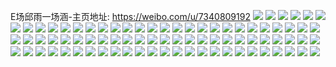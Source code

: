 E场邱雨一场涵-主页地址: https://weibo.com/u/7340809192 
![](https://wx4.sinaimg.cn/mw2000/0080NhOgly1h9isfav0gyj31o0280e81.jpg) 
![](https://wx4.sinaimg.cn/mw2000/0080NhOgly1h9isfbt6i9j31o0280kjl.jpg) 
![](https://wx4.sinaimg.cn/mw2000/0080NhOgly1h9isgoew94j31o0280hdt.jpg) 
![](https://wx4.sinaimg.cn/mw2000/0080NhOgly1h9isf8aufsj31o0280hdt.jpg) 
![](https://wx4.sinaimg.cn/mw2000/0080NhOgly1h9isfis6x6j32c0340e81.jpg) 
![](https://wx4.sinaimg.cn/mw2000/0080NhOgly1h9it351myfj32c03401kx.jpg) 
![](https://wx4.sinaimg.cn/mw2000/0080NhOgly1h9f9ujcazsj31o0280hdt.jpg) 
![](https://wx4.sinaimg.cn/mw2000/0080NhOgly1h9f9uk96u3j31o0280e81.jpg) 
![](https://wx4.sinaimg.cn/mw2000/0080NhOgly1h93mmcqbkvj30u00u0tmb.jpg) 
![](https://wx4.sinaimg.cn/mw2000/0080NhOgly1h9f9ul9l4kj31o0280e81.jpg) 
![](https://wx4.sinaimg.cn/mw2000/0080NhOgly1h9f9um9qh1j31o0280e81.jpg) 
![](https://wx4.sinaimg.cn/mw2000/0080NhOgly1h9193jezuvj32c02c0e82.jpg) 
![](https://wx4.sinaimg.cn/mw2000/0080NhOgly1h96qj2pzprj329h29hkjm.jpg) 
![](https://wx4.sinaimg.cn/mw2000/0080NhOgly1h9f7er0ujgj30tu0tuh35.jpg) 
![](https://wx4.sinaimg.cn/mw2000/0080NhOgly1h9f6aq0czkj32c02c0npf.jpg) 
![](https://wx4.sinaimg.cn/mw2000/0080NhOgly1h9fbecf390j32c02c0x6r.jpg) 
![](https://wx4.sinaimg.cn/mw2000/0080NhOgly1h9f7fh4wpfj30u0140tod.jpg) 
![](https://wx4.sinaimg.cn/mw2000/0080NhOgly1h9fbfqbmjoj32c0340e81.jpg) 
![](https://wx4.sinaimg.cn/mw2000/0080NhOgly1h96va8g8cqj31kw2dc4qp.jpg) 
![](https://wx4.sinaimg.cn/mw2000/0080NhOgly1h8s8rh9q5bj32c03404qp.jpg) 
![](https://wx4.sinaimg.cn/mw2000/0080NhOgly1h8s8rgj2f0j32c0340qv5.jpg) 
![](https://wx4.sinaimg.cn/mw2000/0080NhOgly1h8s8rjlkhcj32c0340qv5.jpg) 
![](https://wx4.sinaimg.cn/mw2000/0080NhOgly1h8su3i5ytkj32c0340x6p.jpg) 
![](https://wx4.sinaimg.cn/mw2000/0080NhOgly1h8okllgveyj32c0340qv6.jpg) 
![](https://wx4.sinaimg.cn/mw2000/0080NhOgly1h8okqq6br9j32c035fnpe.jpg) 
![](https://wx4.sinaimg.cn/mw2000/0080NhOgly1h8okm0fsf2j31ba0zgjzg.jpg) 
![](https://wx4.sinaimg.cn/mw2000/0080NhOgly1h8oko3keh0j32c0340u0x.jpg) 
![](https://wx4.sinaimg.cn/mw2000/0080NhOgly1h8oko2uq1tj31hc0u0tnn.jpg) 
![](https://wx4.sinaimg.cn/mw2000/0080NhOgly1h8oklqc8uxj30u014049l.jpg) 
![](https://wx4.sinaimg.cn/mw2000/0080NhOgly1h8ixpvjpi3j32c0340npg.jpg) 
![](https://wx4.sinaimg.cn/mw2000/0080NhOgly1h8ixpxcijlj32c03407wi.jpg) 
![](https://wx4.sinaimg.cn/mw2000/0080NhOgly1h8ixprnkkaj32c03404qt.jpg) 
![](https://wx4.sinaimg.cn/mw2000/0080NhOgly1h8ixpz0ajwj32c0340kff.jpg) 
![](https://wx4.sinaimg.cn/mw2000/0080NhOgly1h8ixq0od6fj32c03404qq.jpg) 
![](https://wx4.sinaimg.cn/mw2000/0080NhOgly1h8ixpy7wzcj32c0340nk7.jpg) 
![](https://wx4.sinaimg.cn/mw2000/0080NhOgly1h8ixq1v6z1j32c034v1ky.jpg) 
![](https://wx4.sinaimg.cn/mw2000/0080NhOgly1h8ixq55vnkj32c03404qs.jpg) 
![](https://wx4.sinaimg.cn/mw2000/0080NhOgly1h8ixq32pzwj32c03517wi.jpg) 
![](https://wx4.sinaimg.cn/mw2000/0080NhOgly1h8ixq6g1lbj32c0355qv5.jpg) 
![](https://wx4.sinaimg.cn/mw2000/0080NhOgly1h8ixq84r6yj32c0340e81.jpg) 
![](https://wx4.sinaimg.cn/mw2000/0080NhOgly1h8ixq77aa0j32c0340qv5.jpg) 
![](https://wx4.sinaimg.cn/mw2000/0080NhOgly1h8e93c3yiwj30en0azdg8.jpg) 
![](https://wx4.sinaimg.cn/mw2000/0080NhOgly1h8d4bne0k9j30tu13u15c.jpg) 
![](https://wx4.sinaimg.cn/mw2000/0080NhOgly1h8d1dp9wq6j32c03407wi.jpg) 
![](https://wx4.sinaimg.cn/mw2000/0080NhOgly1h8d1dqdowej32c0340b2a.jpg) 
![](https://wx4.sinaimg.cn/mw2000/0080NhOgly1h8d1dy715wj327o2y84qp.jpg) 
![](https://wx4.sinaimg.cn/mw2000/0080NhOgly1h8d1dvammpj33402c0kjo.jpg) 
![](https://wx4.sinaimg.cn/mw2000/0080NhOgly1h8d1dtc94uj32c0340x6q.jpg) 
![](https://wx4.sinaimg.cn/mw2000/0080NhOgly1h8d2ivi3z3j30zg1badri.jpg) 
![](https://wx4.sinaimg.cn/mw2000/0080NhOgly1h8d3vxs26pj32c0340hdu.jpg) 
![](https://wx4.sinaimg.cn/mw2000/0080NhOgly1h8d3qyu1fkj30tu13uaux.jpg) 
![](https://wx4.sinaimg.cn/mw2000/0080NhOgly1h7wtmx0ighj32c02c07wi.jpg) 
![](https://wx4.sinaimg.cn/mw2000/0080NhOgly1h7wtn20uklj32c02c0e81.jpg) 
![](https://wx4.sinaimg.cn/mw2000/0080NhOgly1h7wtn9b479j32c02c0e81.jpg) 
![](https://wx4.sinaimg.cn/mw2000/0080NhOgly1h7wtmo1237j32c02c0x6q.jpg) 
![](https://wx4.sinaimg.cn/mw2000/0080NhOgly1h7wtndk5raj32c02c0b29.jpg) 
![](https://wx4.sinaimg.cn/mw2000/0080NhOgly1h7wtnk6aq6j31ve1ve4qr.jpg) 
![](https://wx4.sinaimg.cn/mw2000/0080NhOgly1h7wtnn39twj32c02c0e82.jpg) 
![](https://wx4.sinaimg.cn/mw2000/0080NhOgly1h7wtnevwi8j30tu0tuamg.jpg) 
![](https://wx4.sinaimg.cn/mw2000/0080NhOgly1h7wtnrb4a1j32c02c0qv6.jpg) 
![](https://wx4.sinaimg.cn/mw2000/0080NhOgly1h7ukw7g629j32c03407wi.jpg) 
![](https://wx4.sinaimg.cn/mw2000/0080NhOgly1h7ukw9g2xgj32c02c0x6q.jpg) 
![](https://wx4.sinaimg.cn/mw2000/0080NhOgly1h7ukw6ibjfj32c02c07wi.jpg) 
![](https://wx4.sinaimg.cn/mw2000/0080NhOgly1h7ukwam7gsj32c02c01kz.jpg) 
![](https://wx4.sinaimg.cn/mw2000/0080NhOgly1h7ukwgd4t6j32c0340hdv.jpg) 
![](https://wx4.sinaimg.cn/mw2000/0080NhOgly1h7ukw8csd9j32c02c0npe.jpg) 
![](https://wx4.sinaimg.cn/mw2000/0080NhOgly1h7ukyo4agej328f28fhdu.jpg) 
![](https://wx4.sinaimg.cn/mw2000/0080NhOgly1h7ukypggkdj325c25ce83.jpg) 
![](https://wx4.sinaimg.cn/mw2000/0080NhOgly1h7ukwfgbkbj32472tm1kz.jpg) 
![](https://wx4.sinaimg.cn/mw2000/0080NhOgly1h78pkbqefhj315s0vc4f3.jpg) 
![](https://wx4.sinaimg.cn/mw2000/0080NhOgly1h78pkcdjggj315s0vc4ep.jpg) 
![](https://wx4.sinaimg.cn/mw2000/0080NhOgly1h78ptknh9ej315s0vcq5u.jpg) 
![](https://wx4.sinaimg.cn/mw2000/0080NhOgly1h75on1agu7j30n00h9q4d.jpg) 
![](https://wx4.sinaimg.cn/mw2000/0080NhOgly1h73qlryrl1j30u0140ta7.jpg) 
![](https://wx4.sinaimg.cn/mw2000/0080NhOgly1h73ume46ncj30u0140wt5.jpg) 
![](https://wx4.sinaimg.cn/mw2000/0080NhOgly1h6qxuepz27j30u10u0766.jpg) 
![](https://wx4.sinaimg.cn/mw2000/0080NhOgly1h6wu0ejy08j30u014048b.jpg) 
![](https://wx4.sinaimg.cn/mw2000/0080NhOgly1h6vu9h99qaj30u0140q82.jpg) 
![](https://wx4.sinaimg.cn/mw2000/0080NhOgly1h6x3w5qb8pj30u00u07b5.jpg) 
![](https://wx4.sinaimg.cn/mw2000/0080NhOgly1h6t39bqlw4j30u0140wld.jpg) 
![](https://wx4.sinaimg.cn/mw2000/0080NhOgly1h6t3g1um7gj30u0140mz2.jpg) 
